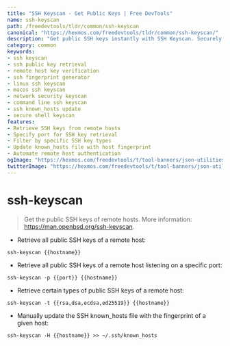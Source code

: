 ```yaml
---
title: "SSH Keyscan - Get Public Keys | Free DevTools"
name: ssh-keyscan
path: /freedevtools/tldr/common/ssh-keyscan
canonical: "https://hexmos.com/freedevtools/tldr/common/ssh-keyscan/"
description: "Get public SSH keys instantly with SSH Keyscan. Securely manage remote host authentication with this command-line tool. Free online tool, no registration required."
category: common
keywords:
- ssh keyscan
- ssh public key retrieval
- remote host key verification
- ssh fingerprint generator
- linux ssh keyscan
- macos ssh keyscan
- network security keyscan
- command line ssh keyscan
- ssh known_hosts update
- secure shell keyscan
features:
- Retrieve SSH keys from remote hosts
- Specify port for SSH key retrieval
- Filter by specific SSH key types
- Update known_hosts file with host fingerprint
- Automate remote host authentication
ogImage: "https://hexmos.com/freedevtools/t/tool-banners/json-utilities-banner.png"
twitterImage: "https://hexmos.com/freedevtools/t/tool-banners/json-utilities-banner.png"
---
```


# ssh-keyscan

> Get the public SSH keys of remote hosts.
> More information: <https://man.openbsd.org/ssh-keyscan>.

- Retrieve all public SSH keys of a remote host:

`ssh-keyscan {{hostname}}`

- Retrieve all public SSH keys of a remote host listening on a specific port:

`ssh-keyscan -p {{port}} {{hostname}}`

- Retrieve certain types of public SSH keys of a remote host:

`ssh-keyscan -t {{rsa,dsa,ecdsa,ed25519}} {{hostname}}`

- Manually update the SSH known_hosts file with the fingerprint of a given host:

`ssh-keyscan -H {{hostname}} >> ~/.ssh/known_hosts`
